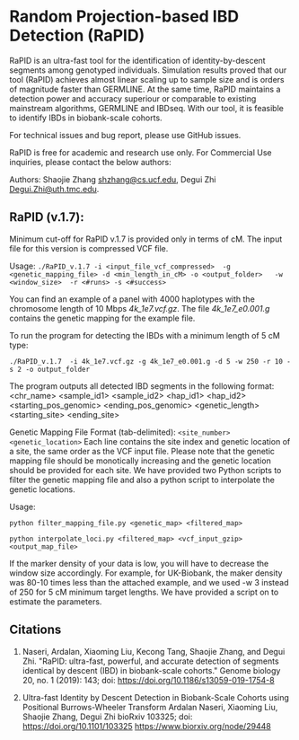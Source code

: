 # Random Projection-based IBD Detection (RaPID)

RaPID is an ultra-fast tool for the identification of identity-by-descent segments among genotyped individuals. Simulation results proved that our tool (RaPID) achieves almost linear scaling up to sample size and is orders of magnitude faster than GERMLINE. At the same time, RaPID maintains a detection power and accuracy superiour or comparable to existing mainstream algorithms, GERMLINE and IBDseq. With our tool, it is feasible to identify IBDs in biobank-scale cohorts.

For technical issues and bug report, please use GitHub issues.

RaPID is free for academic and research use only.  For Commercial Use inquiries, please contact the below authors:
 
Authors: Shaojie Zhang shzhang@cs.ucf.edu, Degui Zhi Degui.Zhi@uth.tmc.edu.


## RaPID (v.1.7):

Minimum cut-off for RaPID v.1.7 is provided only in terms of cM. The input file for this version is compressed VCF file.

Usage:
`./RaPID_v.1.7 -i <input_file_vcf_compressed>  -g <genetic_mapping_file> -d <min_length_in_cM> -o <output_folder>   -w  <window_size>  -r <#runs> -s <#success>`


You can find an example of a panel with 4000 haplotypes with the chromosome length of 10 Mbps _4k_1e7.vcf.gz_. The file _4k_1e7_e0.001.g_ contains the genetic mapping for the example file.


To run the program for detecting the IBDs with a minimum length of 5 cM type:

`./RaPID_v.1.7  -i 4k_1e7.vcf.gz -g 4k_1e7_e0.001.g -d 5 -w 250 -r 10 -s 2 -o output_folder`


The program outputs all detected IBD segments in the following format:
<chr_name> <sample_id1> <sample_id2> <hap_id1> <hap_id2> <starting_pos_genomic> <ending_pos_genomic> <genetic_length> <starting_site> <ending_site>


 
Genetic Mapping File Format (tab-delimited):
`<site_number> <genetic_location>`
Each line contains the site index and genetic location of a site, the same order as the VCF input file. Please note that the genetic mapping file should be monotically increasing and the genetic location should be provided for each site. We have provided two Python scripts to filter the genetic mapping file and also a python script to interpolate the genetic locations. 

Usage:


`python filter_mapping_file.py <genetic_map> <filtered_map>` 

`python interpolate_loci.py <filtered_map> <vcf_input_gzip> <output_map_file>`


If the marker density of your data is low, you will have to decrease the window size accordingly. For example, for UK-Biobank, the maker density was 80-10 times less than the attached example, and we used -w 3 instead of 250 for 5 cM minimum target lengths. We have provided a script on to estimate the parameters.

## Citations

1. Naseri, Ardalan, Xiaoming Liu, Kecong Tang, Shaojie Zhang, and Degui Zhi. "RaPID: ultra-fast, powerful, and accurate detection of segments identical by descent (IBD) in biobank-scale cohorts." Genome biology 20, no. 1 (2019): 143; doi: https://doi.org/10.1186/s13059-019-1754-8 

2. Ultra-fast Identity by Descent Detection in Biobank-Scale Cohorts using Positional Burrows-Wheeler Transform
Ardalan Naseri, Xiaoming Liu, Shaojie Zhang, Degui Zhi
bioRxiv 103325; doi: https://doi.org/10.1101/103325
https://www.biorxiv.org/node/29448
